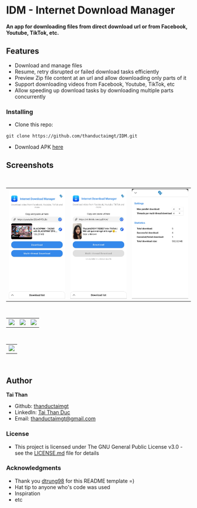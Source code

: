 # IDM - Internet Download Manager
**An app for downloading files from direct download url or from Facebook, Youtube, TikTok, etc.**

## Features
* Download and manage files
* Resume, retry disrupted or failed download tasks efficiently
* Preview Zip file content at an url and allow downloading only parts of it
* Support downloading videos from Facebook, Youtube, TikTok, etc
* Allow speeding up download tasks by downloading multiple parts concurrently

### Installing
* Clone this repo:
```
git clone https://github.com/thanductaimgt/IDM.git
```
* Download APK [here](app/release/IDM.apk)

## Screenshots
</br>
<div align="center">
   <table align="center" border="0" >
  <tr>
    <td>
<img width="360"
src="images/main2.jpg"/>
       <td><img width="360"
src="images/main1.jpg"/>
    </td>
     <td> <img width="360"
src="images/settings.jpg"/></td>
  </table>
  </div>
</br>
<div align="center">
  <table align="center" border="0" >
  <tr>
    <td> <img width="360"
src="images/fb.gif"/></td>
     <td> <img width="360"
src="images/yt.gif"/></td>
     <td> <img width="360"
src="images/tt.gif"/></td>
  </tr>
</table>
  </div>
</br>
<div align="center">
  <table align="center" border="0" >
  <tr>
    <td> <img width="360"
src="images/list.gif"/></td>
  </tr>
</table>
  </div>
</br>

## Author

**Tai Than**
* Github: [thanductaimgt](https://github.com/thanductaimgt)
* LinkedIn: [Tai Than Duc](https://www.linkedin.com/in/tai-than-duc-900603169/)
* Email: thanductaimgt@gmail.com

### License

* This project is licensed under The GNU General Public License v3.0 - see the [LICENSE.md](/LICENSE) file for details

### Acknowledgments
* Thank you [dtrung98](https://github.com/dtrung98) for this README template =)
* Hat tip to anyone who's code was used
* Inspiration
* etc
